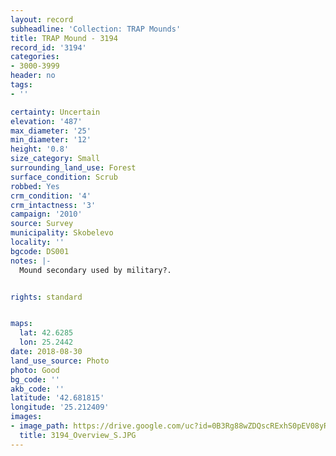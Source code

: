 ```yaml
---
layout: record
subheadline: 'Collection: TRAP Mounds'
title: TRAP Mound - 3194
record_id: '3194'
categories:
- 3000-3999
header: no
tags:
- ''

certainty: Uncertain
elevation: '487'
max_diameter: '25'
min_diameter: '12'
height: '0.8'
size_category: Small
surrounding_land_use: Forest
surface_condition: Scrub
robbed: Yes
crm_condition: '4'
crm_intactness: '3'
campaign: '2010'
source: Survey
municipality: Skobelevo
locality: ''
bgcode: DS001
notes: |-
  Mound secondary used by military?.


rights: standard


maps:
  lat: 42.6285
  lon: 25.2442
date: 2018-08-30
land_use_source: Photo
photo: Good
bg_code: ''
akb_code: ''
latitude: '42.681815'
longitude: '25.212409'
images:
- image_path: https://drive.google.com/uc?id=0B3Rg88wZDQscRExhS0pEV08yRHM
  title: 3194_Overview_S.JPG
---
```

